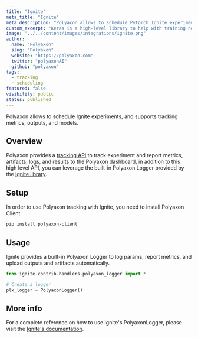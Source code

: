 ```yaml
---
title: "Ignite"
meta_title: "Ignite"
meta_description: "Polyaxon allows to schedule Pytorch Ignite experiments, and supports tracking metrics, outputs, and models natively."
custom_excerpt: "Keras is a high-level library to help with training neural networks in PyTorch."
image: "../../content/images/integrations/ignite.png"
author:
  name: "Polyaxon"
  slug: "Polyaxon"
  website: "https://polyaxon.com"
  twitter: "polyaxonAI"
  github: "polyaxon"
tags: 
  - tracking
  - scheduling
featured: false
visibility: public
status: published
---
```


Polyaxon allows to schedule Ignite experiments, and supports tracking metrics, outputs, and models.

## Overview

Polyaxon provides a [tracking API](/references/polyaxon-tracking-api/) to track experiment and report metrics, artifacts, logs, and results to the Polyaxon dashboard, 
in addition to this high level API, you can leverage the built-in Polyaxon Logger provided by the [Ignite library](https://pytorch.org/ignite/contrib/handlers.html#module-ignite.contrib.handlers.polyaxon_logger).

## Setup

In order to use Polyaxon tracking with Ignite, you need to install Polyaxon Client

```bash
pip install polyaxon-client
```

## Usage

Ignite provides a built-in Polyaxon Logger to log params, report metrics, and upload outputs and artifacts automatically.

```python
from ignite.contrib.handlers.polyaxon_logger import *

# Create a logger
plx_logger = PolyaxonLogger()
```

## More info

For a complete reference on how to use Ignite's PolyaxonLogger, please visit the [Ignite's documentation](https://pytorch.org/ignite/contrib/handlers.html#module-ignite.contrib.handlers.polyaxon_logger).
